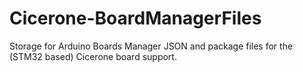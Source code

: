 # Cicerone-BoardManagerFiles
Storage for Arduino Boards Manager JSON and package files for the (STM32 based) Cicerone board support.
